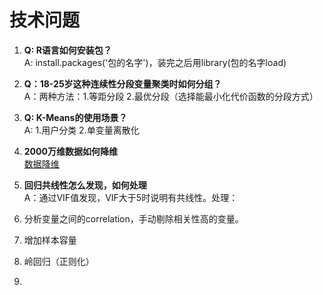 # 技术问题

1. **Q: R语言如何安装包？**\
  A: install.packages('包的名字')，装完之后用library(包的名字load)

2. **Q：18-25岁这种连续性分段变量聚类时如何分组？**\
  A：两种方法：1.等距分段 2.最优分段（选择能最小化代价函数的分段方式）

3. **Q: K-Means的使用场景？**\
  A: 1.用户分类 2.单变量离散化

4. **2000万维数据如何降维** \
[数据降维](\数据降维方法总结.md)

5. **回归共线性怎么发现，如何处理** \
  A：通过VIF值发现，VIF大于5时说明有共线性。处理：
  1. 分析变量之间的correlation，手动剔除相关性高的变量。
  2. 增加样本容量
  3. 岭回归（正则化）

6.
